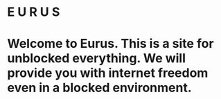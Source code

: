 # E U R U S
# Welcome to Eurus. This is a site for unblocked everything. We will provide you with internet freedom even in a blocked environment. 
